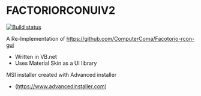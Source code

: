 # FACTORIORCONUIV2
[![Build status](https://ci.appveyor.com/api/projects/status/3e35au6jpsn7gq5n?svg=true)](https://ci.appveyor.com/project/walkerdick2/factoriorconuiv2)


A Re-Implementation of https://github.com/ComputerComa/Facotorio-rcon-gui
- Written in VB.net
- Uses Material Skin as a UI library


MSI installer created with Advanced installer
- (https://www.advancedinstaller.com)
